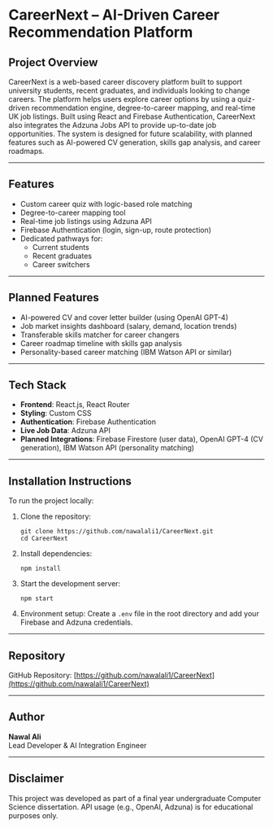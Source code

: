 # CareerNext – AI-Driven Career Recommendation Platform

## Project Overview

CareerNext is a web-based career discovery platform built to support university students, recent graduates, and individuals looking to change careers. The platform helps users explore career options by using a quiz-driven recommendation engine, degree-to-career mapping, and real-time UK job listings. Built using React and Firebase Authentication, CareerNext also integrates the Adzuna Jobs API to provide up-to-date job opportunities. The system is designed for future scalability, with planned features such as AI-powered CV generation, skills gap analysis, and career roadmaps.

---

## Features

- Custom career quiz with logic-based role matching
- Degree-to-career mapping tool
- Real-time job listings using Adzuna API
- Firebase Authentication (login, sign-up, route protection)
- Dedicated pathways for:
  - Current students
  - Recent graduates
  - Career switchers

---

## Planned Features

- AI-powered CV and cover letter builder (using OpenAI GPT-4)
- Job market insights dashboard (salary, demand, location trends)
- Transferable skills matcher for career changers
- Career roadmap timeline with skills gap analysis
- Personality-based career matching (IBM Watson API or similar)

---

## Tech Stack

- **Frontend**: React.js, React Router
- **Styling**: Custom CSS
- **Authentication**: Firebase Authentication
- **Live Job Data**: Adzuna API
- **Planned Integrations**: Firebase Firestore (user data), OpenAI GPT-4 (CV generation), IBM Watson API (personality matching)

---

## Installation Instructions

To run the project locally:

1. Clone the repository:
   ```
   git clone https://github.com/nawalali1/CareerNext.git
   cd CareerNext
   ```

2. Install dependencies:
   ```
   npm install
   ```

3. Start the development server:
   ```
   npm start
   ```

4. Environment setup:
   Create a `.env` file in the root directory and add your Firebase and Adzuna credentials.

---

## Repository

GitHub Repository: [https://github.com/nawalali1/CareerNext](https://github.com/nawalali1/CareerNext)

---

## Author

**Nawal Ali**  
Lead Developer & AI Integration Engineer   


---

## Disclaimer

This project was developed as part of a final year undergraduate Computer Science dissertation. API usage (e.g., OpenAI, Adzuna) is for educational purposes only.
